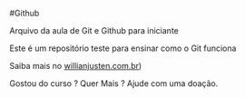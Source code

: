 #Github

Arquivo da aula de Git e Github para iniciante

Este é um repositório teste para ensinar como o Git funciona

Saiba mais no [willianjusten.com.br](http://willianjustem.com.br))

Gostou do curso ? Quer Mais ? Ajude com uma doação.
